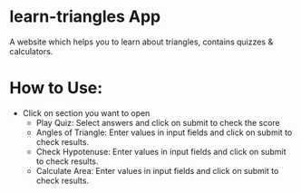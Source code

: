 # learn-triangles App
A website which helps you to learn about triangles, contains quizzes & calculators.

# How to Use:
* Click on section you want to open
  * Play Quiz: Select answers and click on submit to check the score
  * Angles of Triangle: Enter values in input fields and click on submit to check results.
  * Check Hypotenuse: Enter values in input fields and click on submit to check results.
  * Calculate Area: Enter values in input fields and click on submit to check results.
